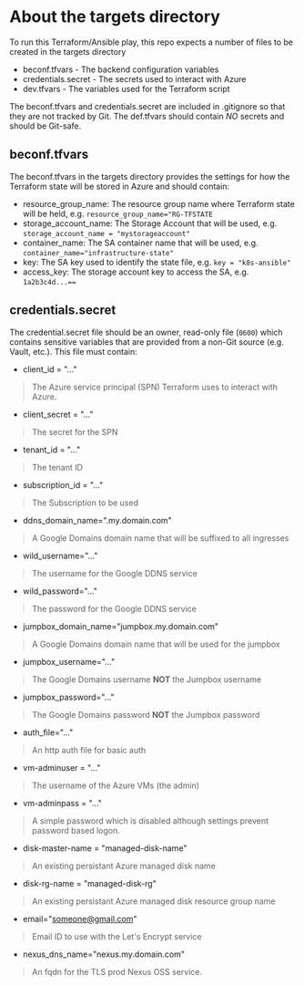 # About the **targets** directory
To run this Terraform/Ansible play, this repo expects a number of files to be created in the targets directory

* beconf.tfvars - The backend configuration variables
* credentials.secret - The secrets used to interact with Azure
* dev.tfvars - The variables used for the Terraform script

The beconf.tfvars and credentials.secret are included in .gitignore so that they are not tracked by Git. The def.tfvars should contain *NO* secrets and should be Git-safe.

## beconf.tfvars
The beconf.tfvars in the targets directory provides the settings for how the Terraform state will be stored in Azure and should contain:

* resource_group_name: The resource group name where Terraform state will be held, e.g. `resource_group_name="RG-TFSTATE`
* storage_account_name: The Storage Account that will be used, e.g. `storage_account_name = "mystorageaccount"`
* container_name: The SA container name that will be used, e.g. `container_name="infrastructure-state"`
* key: The SA key used to identify the state file, e.g. `key = "k8s-ansible"`
* access_key: The storage account key to access the SA, e.g. `1a2b3c4d...==`

## credentials.secret
The credential.secret file should be an owner, read-only file (`0600`) which contains sensitive variables that are provided from a non-Git source (e.g. Vault, etc.). This file must contain:

* client_id = "..."
> The Azure service principal (SPN) Terraform uses to interact with Azure.
* client_secret = "..."
> The secret for the SPN
* tenant_id = "..."
> The tenant ID
* subscription_id = "..."
> The Subscription to be used
* ddns_domain_name=".my.domain.com"
> A Google Domains domain name that will be suffixed to all ingresses
* wild_username="..."
> The username for the Google DDNS service
* wild_password="..."
> The password for the Google DDNS service
* jumpbox_domain_name="jumpbox.my.domain.com"
> A Google Domains domain name that will be used for the jumpbox
* jumpbox_username="..."
> The Google Domains username **NOT** the Jumpbox username
* jumpbox_password="..."
> The Google Domains password **NOT** the Jumpbox password
* auth_file="..."
> An http auth file for basic auth
* vm-adminuser = "..."
> The username of the Azure VMs (the admin)
* vm-adminpass = "..."
> A simple password which is disabled although settings prevent password based logon.
* disk-master-name = "managed-disk-name"
> An existing persistant Azure managed disk name
* disk-rg-name = "managed-disk-rg"
> An existing persistant Azure managed disk resource group name
* email="someone@gmail.com"
> Email ID to use with the Let's Encrypt service
* nexus_dns_name="nexus.my.domain.com"
> An fqdn for the TLS prod Nexus OSS service.
